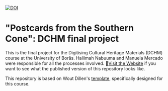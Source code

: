 [![DOI](https://zenodo.org/badge/471756787.svg)](https://zenodo.org/badge/latestdoi/471756787)

# "Postcards from the Southern Cone": DCHM final project

This is the final project for the Digitising Cultural Heritage Materials (DCHM) course at the University of Borås. Haliimah Nabuuma and Manuela Mercado were responsible for all the processes involved. 🚀[Visit the Website](https://manumercado.github.io/DCHM-final-project/) if you want to see what the published version of this repository looks like.

This repository is based on Wout Dillen's [template](https://github.com/SSLIS/DCHM-template/), specifically designed for this course. 



